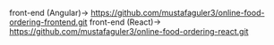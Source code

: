 front-end (Angular)-> https://github.com/mustafaguler3/online-food-ordering-frontend.git
front-end (React)-> https://github.com/mustafaguler3/online-food-ordering-react.git